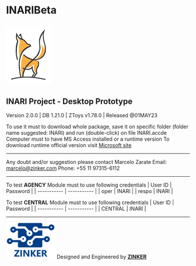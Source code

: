 # INARIBeta

## ![alt text](INARI2.png)

## INARI Project - Desktop Prototype

Version 2.0.0 | DB 1.21.0 | ZToys v1.78.0 | Released @01MAY23

To use it must to download whole package, save it on specific folder (folder name suggested: INARI) and run (double-click) on file INARI.accde
Computer must to have MS Access installed or a runtime version
To download runtime official version visit [Microsoft site](https://www.microsoft.com/pt-br/download/details.aspx?id=50040)

---

Any doubt and/or suggestion please contact Marcelo Zarate
Email: marcelo@zinker.com
Phone: +55 11 97315-6112

---

To test **AGENCY** Module must to use following credentials
| User ID | Password |
| ----------- | ----------- |
| oper | INARI |
| respo | INARI |

To test **CENTRAL** Module must to use following credentials
| User ID | Password |
| ----------- | ----------- |
| CENTRAL | INARI |

---

![alt text](ZinkerLogo.png)
Designed and Engineered by **[ZINKER](https://zinker.com.br)**
